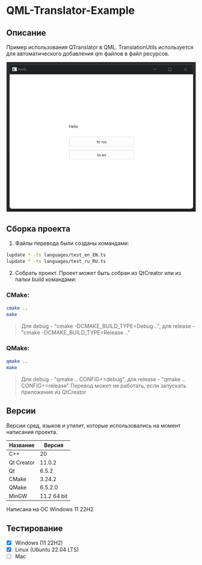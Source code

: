 # QML-Translator-Example

## Описание

Пример использования QTranslator в QML. TranslationUtils используется для автоматического добавления qm файлов в файл ресурсов.

![alt text](doc/QML-Translator-Example.gif)

## Сборка проекта

1. Файлы перевода были созданы командами:

```bash
lupdate * -ts languages/test_en_EN.ts
lupdate * -ts languages/test_ru_RU.ts
```

2. Собрать проект. Проект может быть собран из QtCreator или из папки build командами:

### CMake:

```bash
cmake ..
make
```
> Для debug - "cmake -DCMAKE_BUILD_TYPE=Debug ..", для release - "cmake -DCMAKE_BUILD_TYPE=Release .."

### QMake:

```bash
qmake ..
make
```
> Для debug - "qmake .. CONFIG+=debug", для release - "qmake .. CONFIG+=release"
> Перевод может не работать, если запускать приложение из QtCreator

## Версии

Версии сред, языков и утилит, которые использовались на момент написания проекта.

| Название   | Версия               |
| -----------|----------------------|
| C++        | 20                   |
| Qt Creator | 11.0.2               |
| Qt         | 6.5.2                |
| CMake      | 3.24.2               |
| QMake      | 6.5.2.0              |
| MinGW      | 11.2 64 bit          |

Написана на ОС Windows 11 22H2

## Тестирование

- [x] Windows (11 22H2)
- [x] Linux (Ubuntu 22.04 LTS)
- [ ] Mac